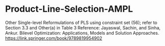 # Product-Line-Selection-AMPL
Other Single-level Reformulations of PLS using constraint set (56); refer to Section 3.3 and Other(a) in Table 3 
Reference: Jayaswal, Sachin, and Sinha, Ankur. Bilevel Optimization: Applications, Models and Solution Approaches.
https://link.springer.com/book/9789819954902
